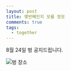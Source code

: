 ```yaml
---
layout: post
title: 몇번째인지 모를 정모
comments: true
tags:
  - together
---
```



8월 24일 벙 공지드립니다.

![벙 장소](/image/together20190824.png)

